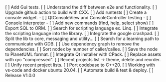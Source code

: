 [ ] Add Gui tests.
[ ] Understand the diff between e2e and functionality.
[ ] Upgrade github action to build with CXX.
[ ] Add runtests
[ ] Create a console widget.
    - [ ] QtConsoleView and ConsoleController testing
    - [ ] Console interpreter
    - [ ] Add new commands (find, help, select show)
[ ] Export SQL to ORM.
[ ] Search for scripting language ex. Linq.
[ ] Integrate the scripting language into the library.
[ ] Integrate the google crashpad.
[ ] Split the lib to core, messaging and utility...
[ ] Search for a learning path to communicate with GDB.
[ ] Use dependency graph to remove the dependencies.
[ ] Sort nodex by number of caller/callee.
[ ] Save the node to PlanetUML format.
[ ] Integrate Qt installer with CPack.
[ ] Replace assets with qrc "compressed".
[ ] Recent projects list -> theme, delete and reorder.
[ ] Unify recent project lists.
[ ] Port codebase to C++20.
[ ] Working with vs-code and docker ubuntu 20.04.
[ ] Automate build & test & deploy.
[ ] Release V1.0.0